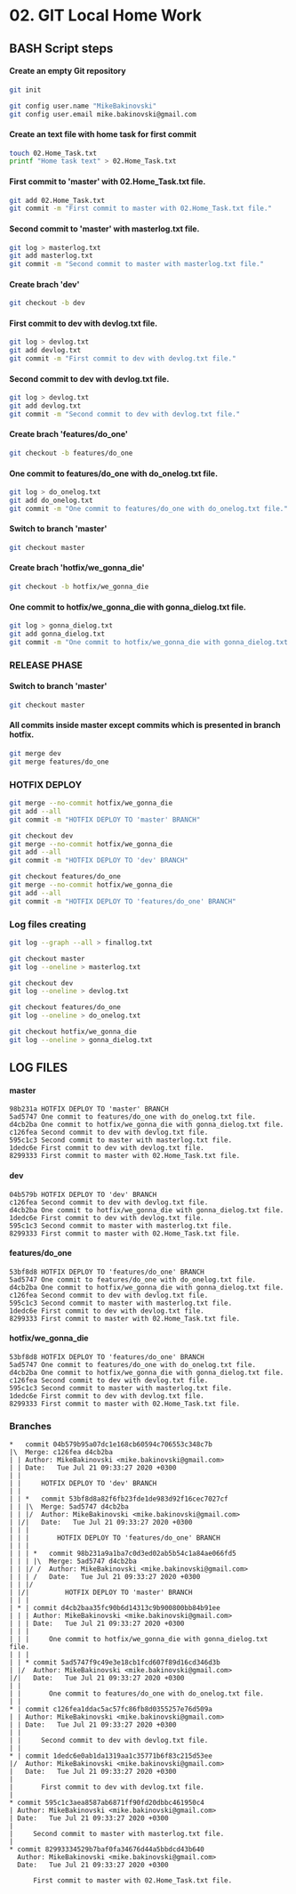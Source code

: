 # 02. GIT Local Home Work 

## BASH Script steps

#### Create an empty Git repository
```bash
git init

git config user.name "MikeBakinovski"
git config user.email mike.bakinovski@gmail.com
```
#### Create an text file with home task for first commit
```bash
touch 02.Home_Task.txt
printf "Home task text" > 02.Home_Task.txt
```

#### First commit to 'master' with 02.Home_Task.txt file.
```bash
git add 02.Home_Task.txt
git commit -m "First commit to master with 02.Home_Task.txt file."
```
#### Second commit to 'master' with masterlog.txt file.

```bash
git log > masterlog.txt
git add masterlog.txt
git commit -m "Second commit to master with masterlog.txt file."
```
#### Create brach 'dev'

```bash
git checkout -b dev
```
#### First commit to dev with devlog.txt file.

```bash
git log > devlog.txt
git add devlog.txt
git commit -m "First commit to dev with devlog.txt file."
```
#### Second commit to dev with devlog.txt file.

```bash
git log > devlog.txt
git add devlog.txt
git commit -m "Second commit to dev with devlog.txt file."
```
#### Create brach 'features/do_one'

```bash
git checkout -b features/do_one
```
#### One commit to features/do_one with do_onelog.txt file.

```bash
git log > do_onelog.txt
git add do_onelog.txt
git commit -m "One commit to features/do_one with do_onelog.txt file."
```
#### Switch to branch 'master'

```bash
git checkout master
```
#### Create brach 'hotfix/we_gonna_die'

```bash
git checkout -b hotfix/we_gonna_die
```
#### One commit to hotfix/we_gonna_die with gonna_dielog.txt file.

```bash
git log > gonna_dielog.txt
git add gonna_dielog.txt
git commit -m "One commit to hotfix/we_gonna_die with gonna_dielog.txt file."
```
### RELEASE PHASE

#### Switch to branch 'master'

```bash
git checkout master
```

#### All commits inside master except commits which is presented in branch hotfix.

```bash
git merge dev
git merge features/do_one
```
### HOTFIX DEPLOY

```bash
git merge --no-commit hotfix/we_gonna_die
git add --all
git commit -m "HOTFIX DEPLOY TO 'master' BRANCH"

git checkout dev
git merge --no-commit hotfix/we_gonna_die
git add --all
git commit -m "HOTFIX DEPLOY TO 'dev' BRANCH"

git checkout features/do_one
git merge --no-commit hotfix/we_gonna_die
git add --all
git commit -m "HOTFIX DEPLOY TO 'features/do_one' BRANCH"
```

### Log files creating
```bash
git log --graph --all > finallog.txt

git checkout master
git log --oneline > masterlog.txt

git checkout dev
git log --oneline > devlog.txt

git checkout features/do_one
git log --oneline > do_onelog.txt

git checkout hotfix/we_gonna_die
git log --oneline > gonna_dielog.txt
```
## LOG FILES

#### master
```
98b231a HOTFIX DEPLOY TO 'master' BRANCH
5ad5747 One commit to features/do_one with do_onelog.txt file.
d4cb2ba One commit to hotfix/we_gonna_die with gonna_dielog.txt file.
c126fea Second commit to dev with devlog.txt file.
595c1c3 Second commit to master with masterlog.txt file.
1dedc6e First commit to dev with devlog.txt file.
8299333 First commit to master with 02.Home_Task.txt file.
```
#### dev
```
04b579b HOTFIX DEPLOY TO 'dev' BRANCH
c126fea Second commit to dev with devlog.txt file.
d4cb2ba One commit to hotfix/we_gonna_die with gonna_dielog.txt file.
1dedc6e First commit to dev with devlog.txt file.
595c1c3 Second commit to master with masterlog.txt file.
8299333 First commit to master with 02.Home_Task.txt file.
```
#### features/do_one
```
53bf8d8 HOTFIX DEPLOY TO 'features/do_one' BRANCH
5ad5747 One commit to features/do_one with do_onelog.txt file.
d4cb2ba One commit to hotfix/we_gonna_die with gonna_dielog.txt file.
c126fea Second commit to dev with devlog.txt file.
595c1c3 Second commit to master with masterlog.txt file.
1dedc6e First commit to dev with devlog.txt file.
8299333 First commit to master with 02.Home_Task.txt file.
```
#### hotfix/we_gonna_die
```
53bf8d8 HOTFIX DEPLOY TO 'features/do_one' BRANCH
5ad5747 One commit to features/do_one with do_onelog.txt file.
d4cb2ba One commit to hotfix/we_gonna_die with gonna_dielog.txt file.
c126fea Second commit to dev with devlog.txt file.
595c1c3 Second commit to master with masterlog.txt file.
1dedc6e First commit to dev with devlog.txt file.
8299333 First commit to master with 02.Home_Task.txt file.
```
### Branches
```
*   commit 04b579b95a07dc1e168cb60594c706553c348c7b
|\  Merge: c126fea d4cb2ba
| | Author: MikeBakinovski <mike.bakinovski@gmail.com>
| | Date:   Tue Jul 21 09:33:27 2020 +0300
| | 
| |     HOTFIX DEPLOY TO 'dev' BRANCH
| |       
| | *   commit 53bf8d8a82f6fb23fde1de983d92f16cec7027cf
| | |\  Merge: 5ad5747 d4cb2ba
| | |/  Author: MikeBakinovski <mike.bakinovski@gmail.com>
| |/|   Date:   Tue Jul 21 09:33:27 2020 +0300
| | |   
| | |       HOTFIX DEPLOY TO 'features/do_one' BRANCH
| | |        
| | | *   commit 98b231a9a1ba7c0d3ed02ab5b54c1a84ae066fd5
| | | |\  Merge: 5ad5747 d4cb2ba
| | |/ /  Author: MikeBakinovski <mike.bakinovski@gmail.com>
| | | /   Date:   Tue Jul 21 09:33:27 2020 +0300
| | |/    
| |/|         HOTFIX DEPLOY TO 'master' BRANCH
| | |    
| * | commit d4cb2baa35fc90b6d14313c9b900800bb84b91ee
| | | Author: MikeBakinovski <mike.bakinovski@gmail.com>
| | | Date:   Tue Jul 21 09:33:27 2020 +0300
| | | 
| | |     One commit to hotfix/we_gonna_die with gonna_dielog.txt file.
| | |    
| | * commit 5ad5747f9c49e3e18cb1fcd607f89d16cd346d3b
| |/  Author: MikeBakinovski <mike.bakinovski@gmail.com>
|/|   Date:   Tue Jul 21 09:33:27 2020 +0300
| |   
| |       One commit to features/do_one with do_onelog.txt file.
| |   
* | commit c126fea1ddac5ac57fc86fb8d0355257e76d509a
| | Author: MikeBakinovski <mike.bakinovski@gmail.com>
| | Date:   Tue Jul 21 09:33:27 2020 +0300
| | 
| |     Second commit to dev with devlog.txt file.
| |   
* | commit 1dedc6e0ab1da1319aa1c35771b6f83c215d53ee
|/  Author: MikeBakinovski <mike.bakinovski@gmail.com>
|   Date:   Tue Jul 21 09:33:27 2020 +0300
|   
|       First commit to dev with devlog.txt file.
|  
* commit 595c1c3aea8587ab6871ff90fd20dbbc461950c4
| Author: MikeBakinovski <mike.bakinovski@gmail.com>
| Date:   Tue Jul 21 09:33:27 2020 +0300
| 
|     Second commit to master with masterlog.txt file.
|  
* commit 82993334529b7baf0fa34676d44a5bbdcd43b640
  Author: MikeBakinovski <mike.bakinovski@gmail.com>
  Date:   Tue Jul 21 09:33:27 2020 +0300
  
      First commit to master with 02.Home_Task.txt file.

```

